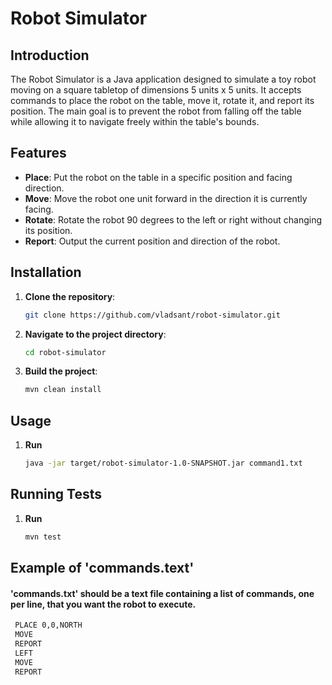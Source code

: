 # Robot Simulator

## Introduction

The Robot Simulator is a Java application designed to simulate a toy robot moving on a square
tabletop of dimensions 5 units x 5 units. It accepts commands to place the robot on the table, move
it, rotate it, and report its position. The main goal is to prevent the robot from falling off the
table while allowing it to navigate freely within the table's bounds.

## Features

- **Place**: Put the robot on the table in a specific position and facing direction.
- **Move**: Move the robot one unit forward in the direction it is currently facing.
- **Rotate**: Rotate the robot 90 degrees to the left or right without changing its position.
- **Report**: Output the current position and direction of the robot.

## Installation

1. **Clone the repository**:

   ```bash
   git clone https://github.com/vladsant/robot-simulator.git

2. **Navigate to the project directory**:

   ```bash
   cd robot-simulator

3. **Build the project**:

   ```bash
   mvn clean install

## Usage

1. **Run**

   ```bash
   java -jar target/robot-simulator-1.0-SNAPSHOT.jar command1.txt

## Running Tests

1. **Run**

   ```bash
   mvn test

## Example of 'commands.text'

#### 'commands.txt' should be a text file containing a list of commands, one per line, that you want the robot to execute.

   ```bash
    PLACE 0,0,NORTH
    MOVE
    REPORT
    LEFT
    MOVE
    REPORT
